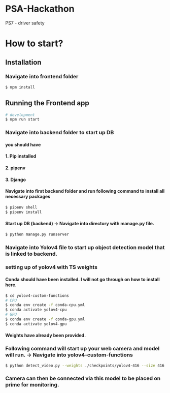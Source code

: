 # PSA-Hackathon
PS7 - driver safety
<br>
# How to start?
## Installation

### Navigate into frontend folder

```bash
$ npm install
```

## Running the Frontend app

```bash
# development
$ npm run start
```

### Navigate into backend folder to start up DB
#### you should have 
#### 1. Pip installed
#### 2. pipenv
#### 3. Django

#### Navigate into first backend folder and run following command to install all necessary packages
```bash
$ pipenv shell
$ pipenv install
```

#### Start up DB (backend) -> Navigate into directory with manage.py file.

```bash
$ python manage.py runserver
```

### Navigate into Yolov4 file to start up object detection model that is linked to backend.
### setting up of yolov4 with TS weights
#### Conda should have been installed. I will not go through on how to install here.
```bash
$ cd yolov4-custom-functions
# CPU
$ conda env create -f conda-cpu.yml
$ conda activate yolov4-cpu
# GPU
$ conda env create -f conda-gpu.yml
$ conda activate yolov4-gpu
```
#### Weights have already been provided.

### Following command will start up your web camera and model will run. -> Navigate into yolov4-custom-functions
```bash
$ python detect_video.py --weights ./checkpoints/yolov4-416 --size 416 --model yolov4 --video 0 --output ./detections/results.avi
```

### Camera can then be connected via this model to be placed on prime for monitoring.

